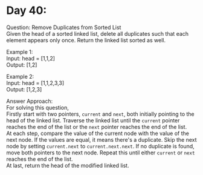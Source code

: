 # Day 40:
Question: Remove Duplicates from Sorted List<br/>
Given the head of a sorted linked list, delete all duplicates such that each element appears only once. Return the linked list sorted as well.<br/>
 
Example 1:<br/>
Input: head = [1,1,2]<br/>
Output: [1,2]<br/>

Example 2:<br/>
Input: head = [1,1,2,3,3]<br/>
Output: [1,2,3]<br/>


Answer Approach:<br/>
For solving this question,<br/>
Firstly start with two pointers, `current` and `next`, both initially pointing to the head of the linked list.
Traverse the linked list until the `current` pointer reaches the end of the list or the `next` pointer reaches the end of the list. <br/>
At each step, compare the value of the current node with the value of the next node. 
If the values are equal, it means there's a duplicate. Skip the next node by setting `current.next` to `current.next.next`.
If no duplicate is found, move both pointers to the next node.
Repeat this until either `current` or `next` reaches the end of the list.<br/>
At last, return the head of the modified linked list.


